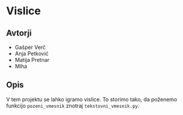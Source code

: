 # Vislice

## Avtorji

* Gašper Verč
* Anja Petković
* Matija Pretnar
* Miha

## Opis

V tem projektu se lahko igramo vislice.
To storimo tako, da poženemo funkcijo `pozeni_vmesnik` znotraj `tekstovni_vmesnik.py`.
